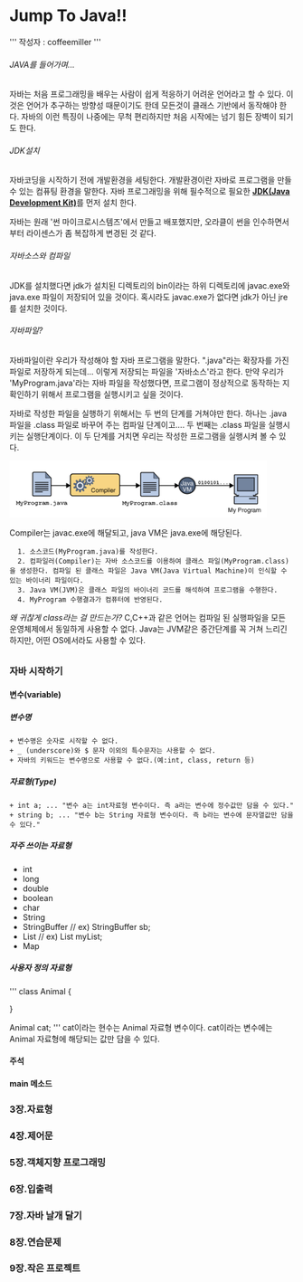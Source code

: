 Jump To Java!!
==============

'''
작성자 : coffeemiller
'''

###### JAVA를 들어가며...
자바는 처음 프로그래밍을 배우는 사람이 쉽게 적응하기 어려운 언어라고 할 수 있다.
이것은 언어가 추구하는 방향성 때문이기도 한데 모든것이 클래스 기반에서 동작해야 한다.
자바의 이런 특징이 나중에는 무척 편리하지만 처음 시작에는 넘기 힘든 장벽이 되기도 한다.


###### JDK설치
자바코딩을 시작하기 전에 개발환경을 세팅한다.
개발환경이란 자바로 프로그램을 만들 수 있는 컴퓨팅 환경을 말한다.
자바 프로그래밍을 위해 필수적으로 필요한 [**JDK(Java Development Kit)**](http://bitly.kr/YSBS)를 먼저 설치 한다.

자바는 원래 '썬 마이크로시스템즈'에서 만들고 배포했지만, 오라클이 썬을 인수하면서부터 라이센스가 좀 복잡하게 변경된 것 같다.


###### 자바소스와 컴파일
JDK를 설치했다면 jdk가 설치된 디렉토리의 bin이라는 하위 디렉토리에 javac.exe와 java.exe 파일이 저장되어 있을 것이다. 혹시라도 javac.exe가 없다면 jdk가 아닌 jre를 설치한 것이다.


###### 자바파일?
자바파일이란 우리가 작성해야 할 자바 프로그램을 말한다. ".java"라는 확장자를 가진 파일로 저장하게 되는데... 이렇게 저장되는 파일을 '자바소스'라고 한다.
만약 우리가 'MyProgram.java'라는 자바 파일을 작성했다면, 프로그램이 정상적으로 동작하는 지 확인하기 위해서 프로그램을 실행시키고 싶을 것이다.

자바로 작성한 파일을 실행하기 위해서는 두 번의 단계를 거쳐야만 한다. 하나는 .java 파일을  .class 파일로 바꾸어 주는 컴파일 단계이고.... 두 번째는  .class 파일을 실행시키는 실행단계이다. 이 두 단계를 거치면 우리는 작성한 프로그램을 실행시켜 볼 수 있다.

![Alt text](/JAVA/Java_compile.png "JAVA 컴파일과정")

Compiler는 javac.exe에 해달되고, java VM은 java.exe에 해당된다.

      1. 소스코드(MyProgram.java)를 작성한다.
      2. 컴파일러(Compiler)는 자바 소스코드를 이용하여 클래스 파일(MyProgram.class)을 생성한다. 컴파일 된 클래스 파일은 Java VM(Java Virtual Machine)이 인식할 수 있는 바이너리 파일이다.
      3. Java VM(JVM)은 클래스 파일의 바이너리 코드를 해석하여 프로그램을 수행한다.
      4. MyProgram 수행결과가 컴퓨터에 반영된다.

*왜 귀찮게 class라는 걸 만드는가?*
C,C++과 같은 언어는 컴파일 된 실행파일을 모든 운영체제에서 동일하게 사용할 수 없다.
Java는 JVM같은 중간단계를 꼭 거쳐 느리긴 하지만, 어떤 OS에서라도 사용할 수 있다.

######


### 자바 시작하기
#### 변수(variable)
##### 변수명
    + 변수명은 숫자로 시작할 수 없다.
    + _ (underscore)와 $ 문자 이외의 특수문자는 사용할 수 없다.
    + 자바의 키워드는 변수명으로 사용할 수 없다.(예:int, class, return 등)

##### 자료형(Type)
    + int a; ... "변수 a는 int자료형 변수이다. 즉 a라는 변수에 정수값만 담을 수 있다."
    + string b; ... "변수 b는 String 자료형 변수이다. 즉 b라는 변수에 문자열값만 담을 수 있다."

##### 자주 쓰이는 자료형
  - int
  - long
  - double
  - boolean
  - char
  - String
  - StringBuffer     // ex) StringBuffer sb;
  - List             // ex) List myList;
  - Map

##### 사용자 정의 자료형
'''
class Animal {

}

Animal cat;
'''
cat이라는 현수는 Animal 자료형 변수이다. cat이라는 변수에는 Animal 자료형에 해당되는 값만 담을 수 있다.


#### 주석




#### main 메소드

### 3장.자료형
### 4장.제어문
### 5장.객체지향 프로그래밍
### 6장.입출력
### 7장.자바 날개 달기
### 8장.연습문제
### 9장.작은 프로젝트
